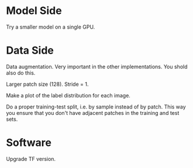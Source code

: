 Model Side
==========

Try a smaller model on a single GPU.

Data Side
=========

Data augmentation. Very important in the other implementations. You
shold also do this.

Larger patch size (128). Stride = 1.

Make a plot of the label distribution for each image.

Do a proper training-test split, i.e. by sample instead of by
patch. This way you ensure that you don't have adjacent patches in the
training and test sets.

Software
========

Upgrade TF version.
